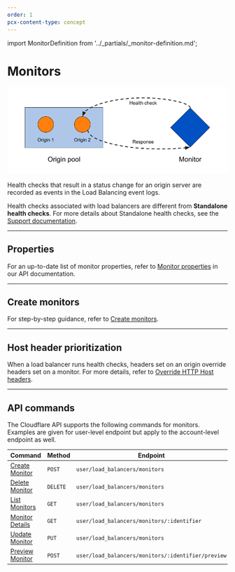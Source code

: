 ```yaml
---
order: 1
pcx-content-type: concept
---
```


import MonitorDefinition from '../_partials/_monitor-definition.md';

# Monitors

<MonitorDefinition />

![Dynamic load balancing involves pools, origins, monitors, and health checks](../static/images/load-balancer-components.png)

Health checks that result in a status change for an origin server are recorded as events in the Load Balancing event logs.

<Aside type="note">

Health checks associated with load balancers are different from <strong>Standalone health checks</strong>. For more details about Standalone health checks, see the <a href="https://support.cloudflare.com/hc/articles/4404867308429">Support documentation</a>.

</Aside>

---

## Properties

For an up-to-date list of monitor properties, refer to [Monitor properties](https://api.cloudflare.com/#load-balancer-monitors-properties) in our API documentation.

---

## Create monitors

For step-by-step guidance, refer to [Create monitors](/how-to/create-monitor).

---

## Host header prioritization

When a load balancer runs health checks, headers set on an origin override headers set on a monitor. For more details, refer to [Override HTTP Host headers](/additional-options/override-http-host-headers).

---

## API commands

The Cloudflare API supports the following commands for monitors. Examples are given for user-level endpoint but apply to the account-level endpoint as well.

<TableWrap>

<table>
  <thead>
    <tr>
      <th>
        <Strong>Command</Strong>
      </th>
      <th>
        <Strong>Method</Strong>
      </th>
      <th>
        <Strong>Endpoint</Strong>
      </th>
    </tr>
  </thead>
  <tbody>
    <tr>
      <td>
        <a href="https://api.cloudflare.com/#load-balancer-monitors-create-monitor">
          Create Monitor
        </a>
      </td>
      <td>
        <Code>POST</Code>
      </td>
      <td>
        <Code>user/load_balancers/monitors</Code>
      </td>
    </tr>
    <tr>
      <td>
        <a href="https://api.cloudflare.com/#load-balancer-monitors-delete-monitor">
          Delete Monitor
        </a>
      </td>
      <td>
        <Code>DELETE</Code>
      </td>
      <td>
        <Code>user/load_balancers/monitors</Code>
      </td>
    </tr>
    <tr>
      <td>
        <a href="https://api.cloudflare.com/#load-balancer-monitors-list-monitors">List Monitors</a>
      </td>
      <td>
        <Code>GET</Code>
      </td>
      <td>
        <Code>user/load_balancers/monitors</Code>
      </td>
    </tr>
    <tr>
      <td>
        <a href="https://api.cloudflare.com/#load-balancer-monitors-monitor-details">
          Monitor Details
        </a>
      </td>
      <td>
        <Code>GET</Code>
      </td>
      <td>
        <Code>user/load_balancers/monitors/:identifier</Code>
      </td>
    </tr>
    <tr>
      <td>
        <a href="https://api.cloudflare.com/#load-balancer-monitors-update-monitor">
          Update Monitor
        </a>
      </td>
      <td>
        <Code>PUT</Code>
      </td>
      <td>
        <Code>user/load_balancers/monitors</Code>
      </td>
    </tr>
    <tr>
      <td>
        <a href="https://api.cloudflare.com/#load-balancer-monitors-preview-monitor">
          Preview Monitor
        </a>
      </td>
      <td>
        <Code>POST</Code>
      </td>
      <td>
        <Code>user/load_balancers/monitors/:identifier/preview</Code>
      </td>
    </tr>
  </tbody>
</table>

</TableWrap>

